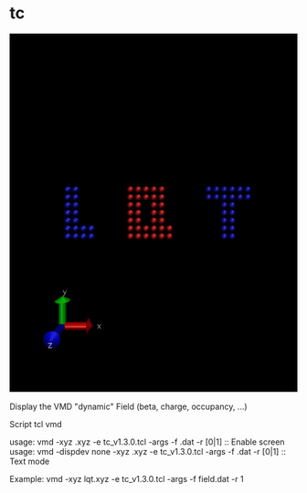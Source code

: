 # tc


![alt text](https://github.com/aslozada/tc/blob/master/lqt.png)



Display the VMD "dynamic" Field (beta, charge, occupancy, ...)

Script tcl vmd


usage: vmd -xyz <file>.xyz -e tc_v1.3.0.tcl -args -f <field>.dat -r [0|1] :: Enable screen
usage: vmd -dispdev none -xyz <file>.xyz -e tc_v1.3.0.tcl -args -f <field>.dat -r [0|1] :: Text mode

Example: vmd -xyz lqt.xyz -e tc_v1.3.0.tcl -args -f field.dat -r 1
